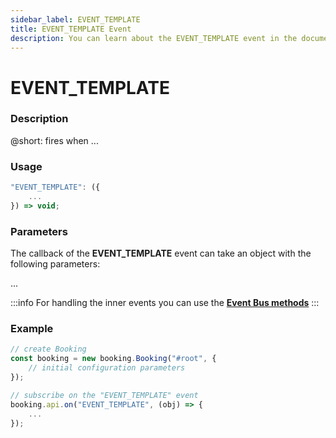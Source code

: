 ```yaml
---
sidebar_label: EVENT_TEMPLATE
title: EVENT_TEMPLATE Event
description: You can learn about the EVENT_TEMPLATE event in the documentation of the DHTMLX JavaScript Booking library. Browse developer guides and API reference, try out code examples and live demos, and download a free 30-day evaluation version of DHTMLX Booking.
---
```


# EVENT_TEMPLATE

### Description

@short: fires when ...

### Usage

~~~jsx {}
"EVENT_TEMPLATE": ({
	...
}) => void;
~~~

### Parameters

The callback of the **EVENT_TEMPLATE** event can take an object with the following parameters:

...

:::info
For handling the inner events you can use the [**Event Bus methods**](api/api_overview.md/#event-bus-methods)
:::

### Example

~~~jsx {7-9}
// create Booking
const booking = new booking.Booking("#root", {
	// initial configuration parameters
});

// subscribe on the "EVENT_TEMPLATE" event
booking.api.on("EVENT_TEMPLATE", (obj) => {
	...
});
~~~
